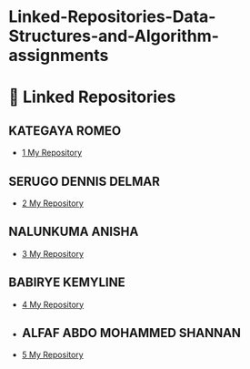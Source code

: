 # Linked-Repositories-Data-Structures-and-Algorithm-assignments
# 🔗 Linked Repositories

## KATEGAYA ROMEO
- [1 My Repository](https://github.com/Jashpopper/Intro-to-Data-Structures-and-Algorithm
)

## SERUGO DENNIS DELMAR
- [2 My Repository ](https://github.com/delmardenis/dsa-assignment)

## NALUNKUMA ANISHA
- [3 My Repository](https://github.com/anisha-cloud/INTRODUCTION-TO-DATA-STRUCTURES-AND-ALGORITHM)

## BABIRYE KEMYLINE
- [4 My Repository](https://github.com/Sanderzraven22/INTRODUCTION-TO-DATA-STRUCTURES)

- ## ALFAF ABDO MOHAMMED SHANNAN
- [5 My Repository](https://github.com/Alfaf4/DSA-Alfaf-)


